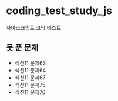 # coding_test_study_js

자바스크립트 코딩 테스트

## 못 푼 문제

- 섹션11 문제63
- 섹션11 문제64
- 섹션11 문제67
- 섹션11 문제75
- 섹션11 문제76
